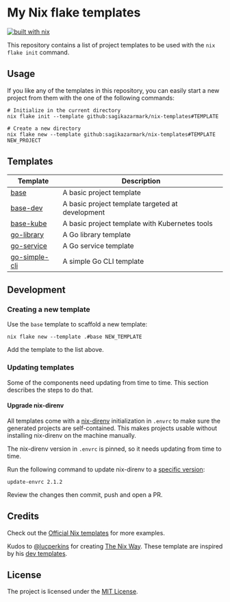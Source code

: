 # My Nix flake templates

[![built with nix](https://builtwithnix.org/badge.svg)](https://builtwithnix.org)

This repository contains a list of project templates to be used with the `nix flake init` command.


## Usage

If you like any of the templates in this repository,
you can easily start a new project from them with the one of the following commands:

```shell
# Initialize in the current directory
nix flake init --template github:sagikazarmark/nix-templates#TEMPLATE

# Create a new directory
nix flake new --template github:sagikazarmark/nix-templates#TEMPLATE NEW_PROJECT
```


## Templates

| Template                         | Description                                      |
|----------------------------------|--------------------------------------------------|
| [base](./base)                   | A basic project template                         |
| [base-dev](./base-dev)           | A basic project template targeted at development |
| [base-kube](./base-kube)         | A basic project template with Kubernetes tools   |
| [go-library](./go-library)       | A Go library template                            |
| [go-service](./go-service)       | A Go service template                            |
| [go-simple-cli](./go-simple-cli) | A simple Go CLI template                         |


## Development

### Creating a new template

Use the `base` template to scaffold a new template:

```shell
nix flake new --template .#base NEW_TEMPLATE
```

Add the template to the list above.

### Updating templates

Some of the components need updating from time to time.
This section describes the steps to do that.

#### Upgrade nix-direnv

All templates come with a [nix-direnv](https://github.com/nix-community/nix-direnv) initialization in `.envrc` to make sure the generated projects are self-contained.
This makes projects usable without installing nix-direnv on the machine manually.

The nix-direnv version in `.envrc` is pinned, so it needs updating from time to time.

Run the following command to update nix-direnv to a [specific version](https://github.com/nix-community/nix-direnv/releases):

```shell
update-envrc 2.1.2
```

Review the changes then commit, push and open a PR.


## Credits

Check out the [Official Nix templates](https://github.com/NixOS/templates) for more examples.

Kudos to [@lucperkins](https://github.com/lucperkins) for creating [The Nix Way](https://github.com/the-nix-way).
These template are inspired by his [dev templates](https://github.com/the-nix-way/dev-templates).


## License

The project is licensed under the [MIT License](LICENSE).
